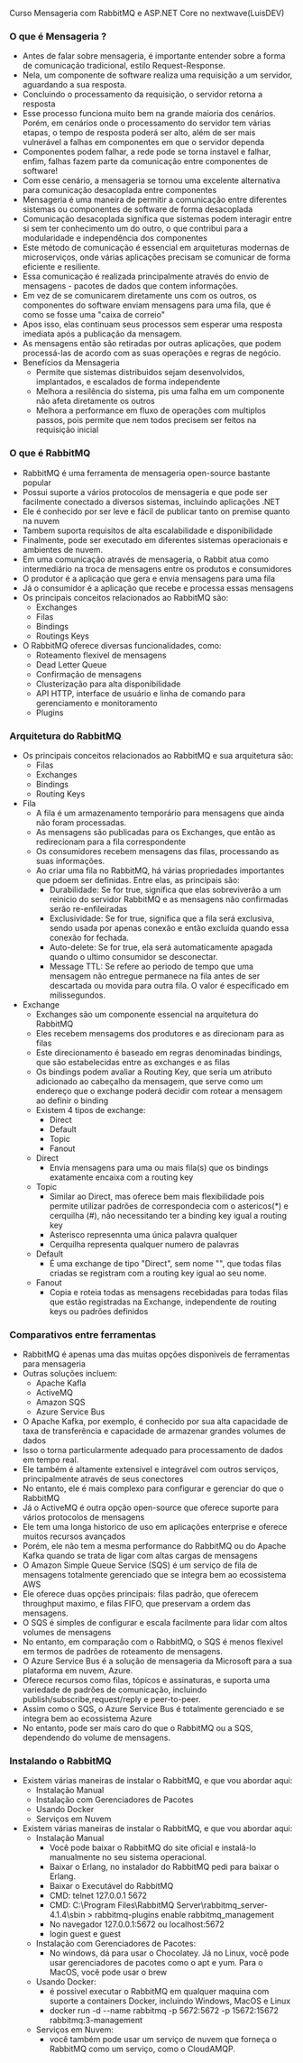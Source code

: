Curso Mensageria com RabbitMQ e ASP.NET Core no nextwave(LuisDEV)

### O que é Mensageria ?
 - Antes de falar sobre mensageria, é importante entender sobre a forma de comunicação tradicional, estilo Request-Response.
 - Nela, um componente de software realiza uma requisição a um servidor, aguardando a sua resposta.
 - Concluindo o processamento da requisição, o servidor retorna a resposta
 - Esse processo funciona muito bem na grande maioria dos cenários. Porém, em cenários onde o processamento do servidor tem várias etapas, o tempo de resposta poderá ser alto, além  de ser mais vulnerável a falhas em componentes em que o servidor dependa
 - Componentes podem falhar, a rede pode se torna instavel e falhar, enfim, falhas fazem parte da comunicação entre componentes de software!
 - Com esse cenário, a mensageria se tornou uma excelente alternativa para comunicação desacoplada entre componentes
 - Mensageria é uma maneira de permitir a comunicação entre diferentes sistemas ou componentes de software de forma desacoplada
 - Comunicação desacoplada significa que sistemas podem interagir entre si sem ter conhecimento um do outro, o que contribui para a modularidade e independência dos componentes
 - Este método de comunicação é essencial em arquiteturas modernas de microserviços, onde várias aplicações precisam se comunicar de forma eficiente e resiliente.
 - Essa comunicação é realizada principalmente através do envio de mensagens - pacotes de dados que contem informações.
 - Em vez de se comunicarem diretamente uns com os outros, os componentes do software enviam mensagens para uma fila, que é como se fosse uma "caixa de correio"
 - Apos isso, elas continuam seus processos sem esperar uma resposta imediata após a publicação da mensagem.
 - As mensagens então são retiradas por outras aplicações, que podem processá-las de acordo com as suas operações e regras de negócio.
 - Benefícios da Mensageria
   - Permite que sistemas distribuidos sejam desenvolvidos, implantados, e escalados de forma independente
   - Melhora a resilência do sistema, pis uma falha em um componente não afeta diretamente os outros
   - Melhora a performance em fluxo de operações com multiplos passos, pois permite que nem todos precisem ser feitos na requisição inicial
   
### O que é RabbitMQ
 - RabbitMQ é uma ferramenta de mensageria open-source bastante popular
 - Possui suporte a vários protocolos de mensageria e que pode ser facilmente conectado a diversos sistemas, incluindo aplicações .NET
 - Ele é conhecido por ser leve e fácil de publicar tanto on premise quanto na nuvem
 - Tambem suporta requisitos de alta escalabilidade e disponibilidade
 - Finalmente, pode ser executado em diferentes sistemas operacionais e ambientes de nuvem.
 - Em uma comunicação através de mensageria, o Rabbit atua como intermediário na troca de mensagens entre os produtos e consumidores
 - O produtor é a aplicação que gera e envia mensagens para uma fila
 - Já o consumidor é a aplicação que recebe e processa essas mensagens
 - Os principais conceitos relacionados ao RabbitMQ são:
   - Exchanges
   - Filas
   - Bindings
   - Routings Keys
 - O RabbitMQ oferece diversas funcionalidades, como:
   - Roteamento flexivel de mensagens
   - Dead Letter Queue
   - Confirmação de mensagens
   - Clusterização para alta disponibilidade
   - API HTTP, interface de usuário e linha de comando para gerenciamento e monitoramento
   - Plugins
   
### Arquitetura do RabbitMQ
 - Os principais conceitos relacionados ao RabbitMQ e sua arquitetura são:
   - Filas
   - Exchanges
   - Bindings
   - Routing Keys
  - Fila
    - A fila é um armazenamento temporário para mensagens que ainda não foram processadas.
    - As mensagens são publicadas para os Exchanges, que então as redirecionam para a fila correspondente
    - Os consumidores recebem mensagens das filas, processando as suas informações.
    - Ao criar uma fila no RabbitMQ, há várias propriedades importantes que pdoem ser definidas. Entre elas, as principais são:
      - Durabilidade: Se for true, significa que elas sobreviverão a um reinicio do servidor RabbitMQ e as mensagens não confirmadas serão re-enfileiradas
      - Exclusividade: Se for true, significa que a fila será exclusiva, sendo usada por apenas conexão e então excluída quando essa conexão for fechada.
      - Auto-delete: Se for true, ela será automaticamente apagada quando o ultimo consumidor se desconectar.
      - Message TTL: Se refere ao periodo de tempo que uma mensagem não entregue permanece na fila antes de ser descartada ou movida para outra fila. O valor é especificado em milissegundos.
  - Exchange
    - Exchanges são um componente essencial na arquitetura do RabbitMQ
    - Eles recebem mensagems dos produtores e as direcionam para as filas
    - Este direcionamento é baseado em regras denominadas bindings, que são estabelecidas entre as exchanges e as filas
    - Os bindings podem avaliar a Routing Key, que seria um atributo adicionado ao cabeçalho da mensagem, que serve como um endereço que o exchange poderá decidir com rotear a mensagem ao definir o binding
    - Existem 4 tipos de exchange:
      - Direct
      - Default
      - Topic
      - Fanout
    - Direct
      - Envia mensagens para uma ou mais fila(s) que os bindings exatamente encaixa com a routing key
    - Topic
      - Similar ao Direct, mas oferece bem mais flexibilidade pois permite utilizar padrões de correspondecia com o astericos(*) e cerquilha (#), não necessitando ter a binding key igual a routing key
      - Asterisco represennta uma única palavra qualquer
      - Cerquilha representa qualquer numero de palavras
    - Default
      - É uma exchange de tipo "Direct", sem nome "", que todas filas criadas se registram com a routing key igual ao seu nome.
    - Fanout
      - Copia e roteia todas as mensagens recebidadas para todas filas que estão registradas na Exchange, independente de routing keys ou padrões definidos
      
### Comparativos entre ferramentas
 - RabbitMQ é apenas uma das muitas opções disponiveis de ferramentas para mensageria
 - Outras soluções incluem:
   - Apache Kafla
   - ActiveMQ
   - Amazon SQS
   - Azure Service Bus
 - O Apache Kafka, por exemplo, é conhecido por sua alta capacidade de taxa de transferência e capacidade de armazenar grandes volumes de dados
 - Isso o torna particularmente adequado para processamento de dados em tempo real.
 - Ele também é altamente extensivel e integrável com outros serviços, principalmente através de seus conectores
 - No entanto, ele é mais complexo para configurar e gerenciar do que o RabbitMQ
 - Já o ActiveMQ é outra opção open-source que oferece suporte para vários protocolos de mensagens
 - Ele tem uma longa historico de uso em aplicações enterprise e oferece muitos recursos avançados
 - Porém, ele não tem a mesma performance do RabbitMQ ou do Apache Kafka quando se trata de ligar com altas cargas de mensagens
 - O Amazon Simple Queue Service (SQS) é um serviço de fila de mensagens totalmente gerenciado que se integra bem ao ecossistema AWS
 - Ele oferece duas opções principais: filas padrão, que oferecem throughput maximo, e filas FIFO, que preservam a ordem das mensagens.
 - O SQS é simples de configurar e escala facilmente para lidar com altos volumes de mensagens
 - No entanto, em comparação com o RabbitMQ, o SQS é menos flexivel em termos de padrões de roteamento de mensagens. 
 - O Azure Service Bus é a solução de mensageria da Microsoft para a sua plataforma em nuvem, Azure.
 - Oferece recursos como filas, tópicos e assinaturas, e suporta uma variedade de padrões de comunicação, incluindo publish/subscribe,request/reply e peer-to-peer.
 - Assim como o SQS, o Azure Service Bus é totalmente gerenciado e se integra bem ao ecossistema Azure
 - No entanto, pode ser mais caro do que o RabbitMQ ou a SQS, dependendo do volume de mensagens.

### Instalando o RabbitMQ
 - Existem várias maneiras de instalar o RabbitMQ, e que vou abordar aqui:
   - Instalação Manual
   - Instalação com Gerenciadores de Pacotes
   - Usando Docker
   - Serviços em Nuvem
 - Existem várias maneiras de instalar o RabbitMQ, e que vou abordar aqui:
   - Instalação Manual
     - Você pode baixar o RabbitMQ do site oficial e instalá-lo manualmente no seu sistema operacional.
     - Baixar o Erlang, no instalador do RabbitMQ pedi para baixar o Erlang.
     - Baixar o Executável do RabbitMQ
     - CMD: telnet 127.0.0.1 5672
     - CMD: C:\Program Files\RabbitMQ Server\rabbitmq_server-4.1.4\sbin > rabbitmq-plugins enable rabbitmq_management
     - No navegador 127.0.0.1:5672 ou localhost:5672
     - login guest e guest
   - Instalação com Gerenciadores de Pacotes:
     - No windows, dá para usar o Chocolatey. Já no Linux, você pode usar gerenciadores de pacotes como o apt e yum. Para o MacOS, você pode usar o brew
   - Usando Docker:
     - é possivel executar o RabbitMQ em qualquer maquina com suporte a containers Docker, incluindo Windows, MacOS e Linux
     - docker run -d --name rabbitmq -p 5672:5672 -p 15672:15672 rabbitmq:3-management
   - Serviços em Nuvem: 
     - você também pode usar um serviço de nuvem que forneça o RabbitMQ como um serviço, como o CloudAMQP.
